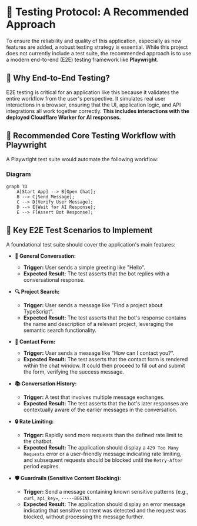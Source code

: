 # 🧪 Testing Protocol: A Recommended Approach

To ensure the reliability and quality of this application, especially as new features are added, a robust testing strategy is essential. While this project does not currently include a test suite, the recommended approach is to use a modern end-to-end (E2E) testing framework like **Playwright**.

## 🤔 Why End-to-End Testing?

E2E testing is critical for an application like this because it validates the entire workflow from the user's perspective. It simulates real user interactions in a browser, ensuring that the UI, application logic, and API integrations all work together correctly. **This includes interactions with the deployed Cloudflare Worker for AI responses.**

## 🤖 Recommended Core Testing Workflow with Playwright

A Playwright test suite would automate the following workflow:

### Diagram

```mermaid
graph TD
    A[Start App] --> B[Open Chat];
    B --> C[Send Message];
    C --> D[Verify User Message];
    D --> E{Wait for AI Response};
    E --> F[Assert Bot Response];
```

## 🔑 Key E2E Test Scenarios to Implement

A foundational test suite should cover the application's main features:

- **💬 General Conversation:**
  - **Trigger:** User sends a simple greeting like "Hello".
  - **Expected Result:** The test asserts that the bot replies with a conversational response.

- **🔍 Project Search:**
  - **Trigger:** User sends a message like "Find a project about TypeScript".
  - **Expected Result:** The test asserts that the bot's response contains the name and description of a relevant project, leveraging the semantic search functionality.

- **📝 Contact Form:**
  - **Trigger:** User sends a message like "How can I contact you?".
  - **Expected Result:** The test asserts that the contact form is rendered within the chat window. It could then proceed to fill out and submit the form, verifying the success message.

- **📚 Conversation History:**
  - **Trigger:** A test that involves multiple message exchanges.
  - **Expected Result:** The test asserts that the bot's later responses are contextually aware of the earlier messages in the conversation.

- **🔒 Rate Limiting:**
  - **Trigger:** Rapidly send more requests than the defined rate limit to the chatbot.
  - **Expected Result:** The application should display a `429 Too Many Requests` error or a user-friendly message indicating rate limiting, and subsequent requests should be blocked until the `Retry-After` period expires.

- **🛡️ Guardrails (Sensitive Content Blocking):**
  - **Trigger:** Send a message containing known sensitive patterns (e.g., `curl`, `api_key=`, `-----BEGIN`).
  - **Expected Result:** The application should display an error message indicating that sensitive content was detected and the request was blocked, without processing the message further.
